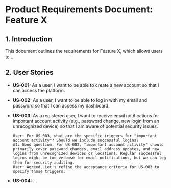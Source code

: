 # Product Requirements Document: Feature X

## 1. Introduction
This document outlines the requirements for Feature X, which allows users to...

## 2. User Stories

*   **US-001:** As a user, I want to be able to create a new account so that I can access the platform.
*   **US-002:** As a user, I want to be able to log in with my email and password so that I can access my dashboard.
*   **US-003:** As a registered user, I want to receive email notifications for important account activity (e.g., password change, new login from an unrecognized device) so that I am aware of potential security issues.

    ```ai-chat
    User: For US-003, what are the specific triggers for "important account activity"? Should we include successful logins?
    AI: Good question. For US-003, "important account activity" should primarily cover password changes, email address updates, and new logins from unrecognized devices or locations. Regular successful logins might be too verbose for email notifications, but we can log them for security auditing.
    User: Agreed. Let's refine the acceptance criteria for US-003 to specify those triggers.
    ```
*   **US-004:** ...
